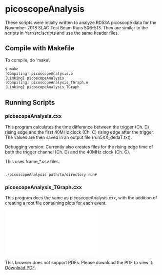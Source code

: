 # picoscopeAnalysis
These scripts were intially written to analyze RD53A picoscope data for the November 2018 SLAC Test Beam Runs 506-513. They are similar to the scripts in Yarr/src/scripts and use the same header files. 


## Compile with Makefile

To compile, do 'make'.

```bash
$ make
[Compiling] picoscopeAnalysis.o
[Linking] picoscopeAnalysis
[Compiling] picoscopeAnalysis_TGraph.o
[Linking] picoscopeAnalysis_TGraph
```

## Running Scripts

### picoscopeAnalysis.cxx

This program calculates the time difference between the trigger (Ch. D) rising edge and the first 40MHz clock (Ch. C) rising edge after the trigger. The values are then saved in an output file (run5XX\_deltaT.txt).

Debugging version: Currently also creates files for the rising edge time of both the trigger channel (Ch. D) and the 40MHz clock (Ch. C). 


This uses frame\_\*.csv files.

```bash

./picoscopeAnalysis path/to/directory run#

```


### picoscopeAnalysis_TGraph.cxx

This program does the same as picoscopeAnalysis.cxx, with the addition of creating a root file containing plots for each event.


<object data="Images/PicoscopeAnalysisPlot_RootFileExample.pdf" type="application/pdf" width="700px">
	<embed src="Images/PicoscopeAnalysisPlot_RootFileExample.pdf">
		<p> This browser does not support PDFs. Please download the PDF to view it: <a href="Images/PicoscopeAnalysisPlot_RootFileExample.pdf"> Download PDF</a>.</p>
	</embed>
</object>

